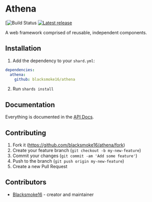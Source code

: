# Athena
[![Build Status](https://img.shields.io/github/workflow/status/blacksmoke16/athena/CI)
[![Latest release](https://img.shields.io/github/release/Blacksmoke16/athena.svg?style=flat-square)](https://github.com/Blacksmoke16/athena/releases)

A web framework comprised of reusable, independent components.

## Installation

1. Add the dependency to your `shard.yml`:

```yaml
dependencies:
  athena:
    github: blacksmoke16/athena
```

2. Run `shards install`

## Documentation

Everything is documented in the [API Docs](https://blacksmoke16.github.io/athena/Athena/Routing.html).

## Contributing

1. Fork it (https://github.com/blacksmoke16/athena/fork)
2. Create your feature branch (`git checkout -b my-new-feature`)
3. Commit your changes (`git commit -am 'Add some feature'`)
4. Push to the branch (`git push origin my-new-feature`)
5. Create a new Pull Request

## Contributors

- [Blacksmoke16](https://github.com/blacksmoke16) - creator and maintainer
